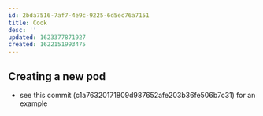 ```yaml
---
id: 2bda7516-7af7-4e9c-9225-6d5ec76a7151
title: Cook
desc: ''
updated: 1623377871927
created: 1622151993475
---
```



## Creating a new pod

- see this commit (c1a76320171809d987652afe203b36fe506b7c31) for an example